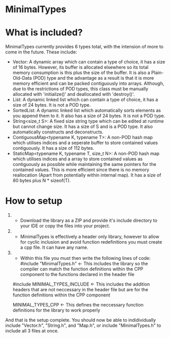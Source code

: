 # MinimalTypes

# What is included?
MinimalTypes currently provides 6 types total, with the intension of more to come in the future.
These include:
  - Vector<typename T>: A dynamic array which can contain a type of choice, it has a size of 16 bytes. However, its buffer is allocated elsewhere so its total memory consumption is this plus the size of the buffer. It is also a Plain-Old-Data (POD) type and the advantage as a result is that it is more memory efficient and can be packed contiguously into arrays. Although, due to the restrictions of POD types, this class must be manually allocated with 'initialize()' and deallocated with 'destroy()'.
  - List<typename T>: A dynamic linked list which can contain a type of choice, it has a size of 24 bytes. It is not a POD type.
  - SortedList<typename T>: A dynamic linked list which automatically sorts elements as you append them to it. It also has a size of 24 bytes. It is not a POD type.
  - String<size_t S>: A fixed size string type which can be edited at runtime but cannot change size. It has a size of S and is a POD type. It also automatically constructs and deconstructs.
  - ContiguousMap<typename K, typename T>: A non-POD hash map which utilises indices and a seperate buffer to store contained values contiguously. It has a size of 112 bytes.
  - StaticMap<typename K, typename T, size_t N>: A non-POD hash map which utilises indices and a array to store contained values as contiguously as possible while maintaining the same pointers for the contained values. This is more efficient since there is no memory reallocation (Apart from potentially within internal map). It has a size of 80 bytes plus N * sizeof(T).
  
# How to setup
 1. - Download the library as a ZIP and provide it's include directory to your IDE or copy the files into your project.
 2. - MinimalTypes is effectively a header only library, however to allow for cyclic inclusion and avoid function redefinitions you must create a cpp file. It can have any name.
 3. - Within this file you must then write the following lines of code:
    #include "MinimalTypes.h" <- This includes the library so the compiler can match the function definitions within the CPP component to the functions declared in the header file
                                 
    #include MINIMAL_TYPES_INCLUDE <- This includes the addition headers that are not neccessary in the header file but are for the function definitions within the CPP component
  
    MINIMAL_TYPES_CPP <- This defines the neccessary function definitions for the library to work properly
 
And that is the setup complete. You should now be able to indidividually include "Vector.h", "String.h", and "Map.h", or include "MinimalTypes.h" to include all 3 files at once.
